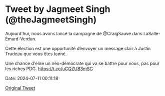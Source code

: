 # Tweet by Jagmeet Singh (@theJagmeetSingh)

Aujourd'hui, nous avons lancé la campagne de @CraigSauve dans LaSalle-Émard-Verdun.

Cette élection est une opportunité d’envoyer un message clair à Justin Trudeau que vous êtes tanné.

Une chance d'élire un néo-démocrate qui va se battre pour vous, pas pour les riches PDG. https://t.co/uCQZUB3mSC

Date: 2024-07-11 00:11:18

[Original Tweet](https://x.com/theJagmeetSingh/status/1811191501302661468)
